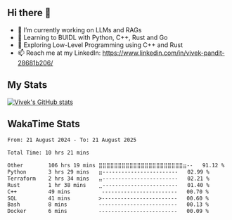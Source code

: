 ## Hi there 👋

- 🔭 I’m currently working on LLMs and RAGs
- 🌱 Learning to BUIDL with Python, C++, Rust and Go 
- 🤔 Exploring Low-Level Programming using C++ and Rust 
- 📫 Reach me at my LinkedIn: https://www.linkedin.com/in/vivek-pandit-28681b206/

## My Stats
[![Vivek's GitHub stats](https://github-readme-stats.vercel.app/api?username=ipanditi&show_icons=true&theme=dark)](https://ipanditi.github.io/)

## WakaTime Stats
<!--START_SECTION:waka-->

```txt
From: 21 August 2024 - To: 21 August 2025

Total Time: 10 hrs 21 mins

Other        106 hrs 19 mins ⣿⣿⣿⣿⣿⣿⣿⣿⣿⣿⣿⣿⣿⣿⣿⣿⣿⣿⣿⣿⣿⣿⣶--   91.12 %
Python       3 hrs 29 mins   ⣶------------------------   02.99 %
Terraform    2 hrs 34 mins   ⣤------------------------   02.21 %
Rust         1 hr 38 mins    ⣀------------------------   01.40 %
C++          49 mins          ------------------------   00.70 %
SQL          41 mins         >------------------------   00.60 %
Bash         8 mins          -------------------------   00.13 %
Docker       6 mins          -------------------------   00.09 %
```

<!--END_SECTION:waka-->


